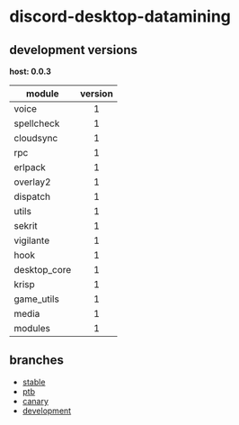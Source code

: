 # discord-desktop-datamining

## development versions

**host: 0.0.3**

| module | version |
| ------ | :-----: |
| voice | 1 |
| spellcheck | 1 |
| cloudsync | 1 |
| rpc | 1 |
| erlpack | 1 |
| overlay2 | 1 |
| dispatch | 1 |
| utils | 1 |
| sekrit | 1 |
| vigilante | 1 |
| hook | 1 |
| desktop_core | 1 |
| krisp | 1 |
| game_utils | 1 |
| media | 1 |
| modules | 1 |

## branches

- [stable](https://github.com/OpenAsar/discord-desktop-datamining/tree/stable)
- [ptb](https://github.com/OpenAsar/discord-desktop-datamining/tree/ptb)
- [canary](https://github.com/OpenAsar/discord-desktop-datamining/tree/canary)
- [development](https://github.com/OpenAsar/discord-desktop-datamining/tree/development)